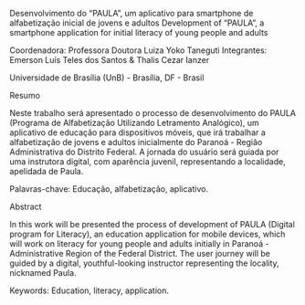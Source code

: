 Desenvolvimento do “PAULA”, um aplicativo para smartphone de alfabetização inicial de jovens e adultos
Development of “PAULA”, a smartphone application for initial literacy of young people and adults

Coordenadora: Professora Doutora Luiza Yoko Taneguti
Integrantes: Emerson Luís Teles dos Santos & Thalis Cezar Ianzer

Universidade de Brasília (UnB) - Brasília, DF - Brasil


Resumo

Neste trabalho será apresentado o processo de desenvolvimento do PAULA (Programa de Alfabetização Utilizando Letramento Analógico), um aplicativo de educação para dispositivos móveis, que irá trabalhar a alfabetização de jovens e adultos inicialmente do Paranoá - Região Administrativa do Distrito Federal.  A jornada do usuário será guiada por uma instrutora digital, com aparência juvenil,  representando a localidade, apelidada de Paula.

Palavras-chave: Educação, alfabetização, aplicativo.

Abstract

In this work will be presented the process of development of PAULA (Digital program for Literacy), an education application for mobile devices, which will work on literacy for young people and adults initially in Paranoá - Administrative Region of the Federal District. The user journey will be guided by a digital, youthful-looking instructor representing the locality, nicknamed Paula.

Keywords: Education, literacy, application.

